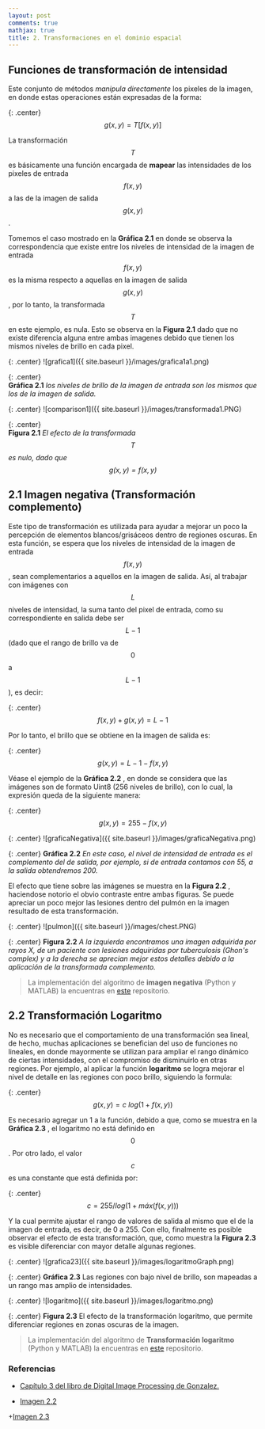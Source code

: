 ```yaml
---
layout: post
comments: true
mathjax: true
title: 2. Transformaciones en el dominio espacial
---
```

## Funciones de transformación de intensidad

Este conjunto de métodos _manipula directamente_ los pixeles de la imagen, en donde estas operaciones están expresadas de la forma:

{: .center}
$$ g(x, y) = T[f(x, y)] $$

La transformación $$T$$ es básicamente una función encargada de __mapear__ las intensidades de los pixeles de entrada $$f(x, y)$$ a las de la imagen de salida $$g(x, y)$$.

Tomemos el caso mostrado en la __Gráfica 2.1__ en donde se observa la correspondencia que existe entre los niveles de intensidad de la imagen de entrada $$f(x, y)$$ es la misma respecto a aquellas en la imagen de salida $$g(x, y)$$, por lo tanto, la transformada $$T$$ en este ejemplo, es nula. Esto se observa en la __Figura 2.1__ dado que no existe diferencia alguna entre ambas imagenes debido que tienen los mismos niveles de brillo en cada pixel.

{: .center}
![grafica1]({{ site.baseurl }}/images/grafica1a1.png)

{: .center}  
__Gráfica 2.1__ _los niveles de brillo de la imagen de entrada son los mismos que los de la imagen de salida._

{: .center} 
![comparison1]({{ site.baseurl }}/images/transformada1.PNG)

{: .center}  
__Figura 2.1__ _El efecto de la transformada $$T$$ es nulo, dado que $$g(x, y) = f(x, y)$$_


## 2.1 Imagen negativa (Transformación complemento)

Este tipo de transformación es utilizada para ayudar a mejorar un poco la percepción de elementos blancos/grisáceos dentro de regiones oscuras. En esta función, se espera que los niveles de intensidad de la imagen de entrada $$f(x, y)$$, sean complementarios a aquellos en la imagen de salida. Así, al trabajar con imágenes con $$L$$ niveles de intensidad, la suma tanto del pixel de entrada, como su correspondiente en salida debe ser $$L-1$$ (dado que el rango de brillo va de $$0$$ a $$L-1$$), es decir:

{: .center}
$$f(x, y) + g(x, y) = L-1$$

Por lo tanto, el brillo que se obtiene en la imagen de salida es:

{: .center}
$$g(x, y) = L-1 - f(x, y)$$

Véase el ejemplo de la __Gráfica 2.2__ , en donde se considera que las imágenes son de formato Uint8 (256 niveles de brillo), con lo cual, la expresión queda de la siguiente manera:

{: .center}
$$g(x, y) = 255 - f(x, y)$$

{: .center} 
![graficaNegativa]({{ site.baseurl }}/images/graficaNegativa.png)

{: .center} 
__Gráfica 2.2__ _En este caso, el nivel de intensidad de entrada es el complemento del de salida, por ejemplo, si de entrada contamos con 55, a la salida obtendremos 200._

El efecto que tiene sobre las imágenes se muestra en la __Figura 2.2__ , haciendose notorio el obvio contraste entre ambas figuras. Se puede apreciar un poco mejor las lesiones dentro del pulmón en la imagen resultado de esta transformación.

{: .center} 
![pulmon]({{ site.baseurl }}/images/chest.PNG)

{: .center} 
__Figura 2.2__ _A la izquierda encontramos una imagen adquirida por rayos X, de un paciente con lesiones adquiridas por tuberculosis (Ghon's complex) y a la derecha se aprecian mejor estos detalles debido a la aplicación de la transformada complemento._

> La implementación del algoritmo de __imagen negativa__ (Python y MATLAB) la encuentras en [este](https://github.com/BryanMed/Procesamiento-de-imagen/tree/master/2.1%20imagen%20negativa) repositorio.

## 2.2 Transformación Logaritmo

No es necesario que el comportamiento de una transformación sea lineal, de hecho, muchas aplicaciones se benefician del uso de funciones no lineales, en donde mayormente se utilizan para ampliar el rango dinámico de ciertas intensidades, con el compromiso de disminuirlo en otras regiones. Por ejemplo, al aplicar la función __logaritmo__ se logra mejorar el nivel de detalle en las regiones con poco brillo, siguiendo la formula:

{: .center}
$$ g(x, y) =  c\:log(1 + f(x, y) )$$

Es necesario agregar un 1 a la función, debido a que, como se muestra en la __Gráfica 2.3__ , el logaritmo no está definido en $$0$$. Por otro lado, el valor $$c$$ es una constante que está definida por:

{: .center}
$$c = 255/log(1 + máx(f(x, y)))$$

Y la cual permite ajustar el rango de valores de salida al mismo que el de la imagen de entrada, es decir, de 0 a 255. Con ello, finalmente es posible observar el efecto de esta transformación, que, como muestra la __Figura 2.3__ es visible diferenciar con mayor detalle algunas regiones.

{: .center}
![grafica23]({{ site.baseurl }}/images/logaritmoGraph.png)

{: .center} 
__Gráfica 2.3__ Las regiones con bajo nivel de brillo, son mapeadas a un rango mas amplio de intensidades.

{: .center}
![logaritmo]({{ site.baseurl }}/images/logaritmo.png)

{: .center}
__Figura 2.3__ El efecto de la transformación logaritmo, que permite diferenciar regiones en zonas oscuras de la imagen.

> La implementación del algoritmo de __Transformación logaritmo__ (Python y MATLAB) la encuentras en [este](https://github.com/BryanMed/Procesamiento-de-imagen/tree/master/2.2%20logaritmo) repositorio.


### Referencias
+ [Capítulo 3 del libro de Digital Image Processing de Gonzalez.](https://www.amazon.com/Digital-Image-Processing-Rafael-Gonzalez/dp/0133356728)

+ [Imagen 2.2](https://commons.wikimedia.org/wiki/File:Chest_x-ray_of_Ghon%27s_complex_of_active_tuberculosis.jpg#/media/File:Chest_x-ray_of_Ghon%27s_complex_of_active_tuberculosis.jpg)

+[Imagen 2.3](https://multimedia.larepublica.pe/660x392/larepublica/imagen/2019/04/10/noticia-1554945348-netflix.png)





